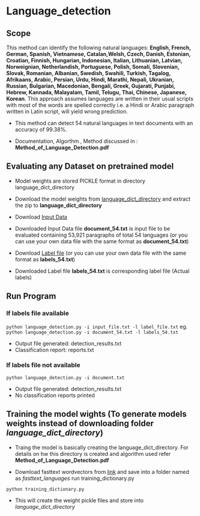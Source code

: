 # Language_detection


## Scope
This method can identify the following natural languages: **English, French, German, Spanish, Vietnamese,
Catalan,Welsh, Czech, Danish, Estonian, Croatian, Finnish, Hungarian, Indonesian, Italian,
Lithuanian, Latvian, Norweignian, Netherlandish, Portuguese, Polish, Somali, Slovenian, Slovak,
Romanian, Albanian, Swedish, Swahili, Turkish, Tagalog, Afrikaans, Arabic, Persian, Urdu,
Hindi, Marathi, Nepali, Ukranian, Russian, Bulgarian, Macedonian, Bengali, Greek, Gujarati,
Punjabi, Hebrew, Kannada, Malayalam, Tamil, Telugu, Thai, Chinese, Japanese, Korean**. This
approach assumes languages are written in their usual scripts with most of the words are spelled correctly
i.e. a Hindi or Arabic paragraph written in Latin script, will yield wrong prediction.
- This method can detect 54 natural languages in text documents with an accuracy of 99.38%.

- Documentation, Algorthm , Method discussed in : **Method_of_Language_Detection.pdf**
## Evaluating any Dataset on pretrained model
- Model weights are stored PICKLE format in  directory language_dict_directory

- Download the model weights from [language_dict_directory](https://drive.google.com/file/d/1ILi1QYFF0RlDD19wIOToSJjmQQnDjCXU/view?usp=sharing) and extract the zip to **language_dict_directory**
- Download [Input Data](https://drive.google.com/file/d/1vFod1VgJpOZw7H9-mHFDr4cKc5DaE1dC/view?usp=sharing)  
- Downloaded Input Data file **document_54.txt** is input file to be evaluated containing 53,921 paragraphs of total 54 languages (or you can use your own data file with the same format as **document_54.txt**)
- Download [Label file](https://drive.google.com/file/d/16OydexD_W6g8kB95HZHrlgpV1PgGOxXM/view?usp=sharing) (or you can use your own data file with the same format as **labels_54.txt**)
- Downloaded Label file **labels_54.txt** is corresponding  label file (Actual labels)

## Run Program ##
### If labels file available ###
`
python language_detection.py -i input_file.txt -l label_file.txt
`
eg.  `python language_detection.py -i document_54.txt -l labels_54.txt`
- Output file generated: detection_results.txt
- Classification report: reports.txt

### If labels file not available ###
`
python language_detection.py -i document.txt
`
- Output file generated: detection_results.txt
- No classification reports printed

## Training the model wights (To generate models weights instead of downloading folder *language_dict_directory*)

- Traing the model is basically creating the language_dict_directory. For details on hw this directory is created and algorithm used refer **Method_of_Language_Detection.pdf**

- Download fasttext wordvectors from [link](https://fasttext.cc/docs/en/crawl-vectors.html) and save into a folder named as *fasttext_languages*
run training_dictionary.py

`
python training_dictionary.py
`
- This will create the weight pickle files and store into *language_dict_directory*




